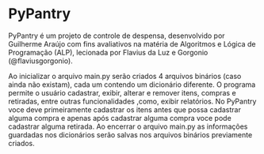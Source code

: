 # PyPantry

PyPantry é um projeto de controle de despensa, desenvolvido por Guilherme Araújo
com fins avaliativos na matéria de Algoritmos e Lógica de Programação (ALP),
lecionada por Flavius da Luz e Gorgonio (@flaviusgorgonio).

Ao inicializar o arquivo main.py serão criados 4 arquivos binários (caso ainda
não existam), cada um contendo um dicionário diferente.
O programa permite o usuário cadastrar, exibir, alterar e remover itens, compras
e retiradas, entre outras funcionalidades ,como, exibir relatórios.
No PyPantry voce deve primeiramente cadastrar os itens antes que possa cadastrar
alguma compra e apenas após cadastrar alguma compra voce pode cadastrar alguma
retirada.
Ao encerrar o arquivo main.py as informações guardadas nos dicionários serão
salvas nos arquivos binários previamente criados.